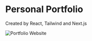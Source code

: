 # Personal Portfolio

Created by React, Tailwind and Next.js 

![Portfolio Website](https://i.ibb.co/WgPMpts/image.png)
